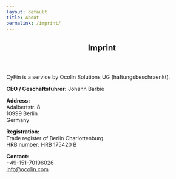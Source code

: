 ```yaml
---
layout: default
title: About
permalink: /imprint/
---
```

<section class="wrapper style1">
  <div class="container">
    <div class="row">
      <div class="2u"><p></p></div>
      <div class="8u">
        <div id="content">    
          <article>
            <header>
              <h2>Imprint</h2>
            </header>
<div markdown="1">

CyFin is a service by Ocolin Solutions UG (haftungsbeschraenkt).

**CEO / Geschäftsführer:** Johann Barbie

**Address:**
<br>Adalbertstr. 8
<br>10999 Berlin
<br>Germany

**Registration:**
<br>Trade register of Berlin Charlottenburg<br>HRB number: HRB 175420 B

**Contact:**
<br>+49-151-70196026
<br>info@ocolin.com

</div>
          </article>
        </div>
      </div>
      <div class="2u"><p></p></div>
    </div>
  </div>
</section>